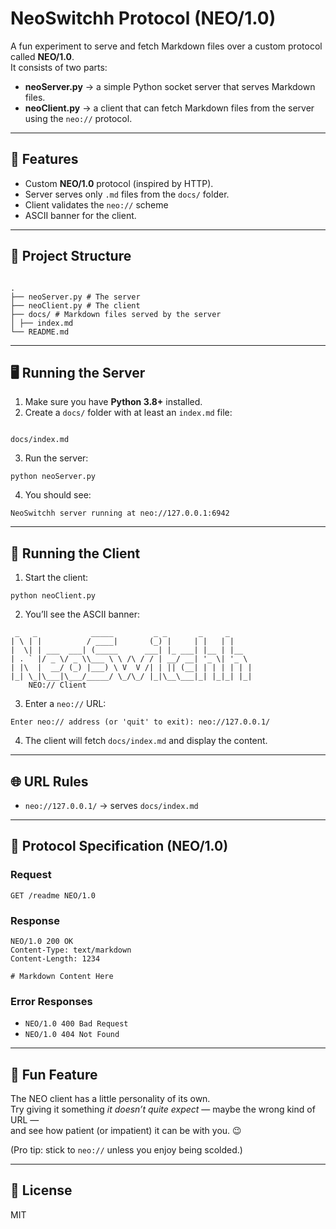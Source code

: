 # NeoSwitchh Protocol (NEO/1.0)

A fun experiment to serve and fetch Markdown files over a custom protocol called **NEO/1.0**.  
It consists of two parts:

- **neoServer.py** → a simple Python socket server that serves Markdown files.
- **neoClient.py** → a client that can fetch Markdown files from the server using the `neo://` protocol.

---

## 🚀 Features

- Custom **NEO/1.0** protocol (inspired by HTTP).
- Server serves only `.md` files from the `docs/` folder.
- Client validates the `neo://` scheme
- ASCII banner for the client.

---

## 📂 Project Structure

```

.
├── neoServer.py # The server
├── neoClient.py # The client
├── docs/ # Markdown files served by the server
│ ├── index.md
└── README.md

```

---

## 🖥️ Running the Server

1. Make sure you have **Python 3.8+** installed.
2. Create a `docs/` folder with at least an `index.md` file:

```

docs/index.md

```

3. Run the server:

```
python neoServer.py
```

4. You should see:

```
NeoSwitchh server running at neo://127.0.0.1:6942
```

---

## 📡 Running the Client

1. Start the client:

```
python neoClient.py
```

2. You’ll see the ASCII banner:

```
 _   _            _____         _ _       _     _
| \ | |          / ____|       (_) |     | |   | |
|  \| | ___  ___| (_____      ___| |_ ___| |__ | |__
| . ` |/ _ \/ _ \\___ \ \ /\ / / | __/ __| '_ \| '_ \
| |\  |  __/ (_) |___) \ V  V /| | || (__| | | | | | |
|_| \_|\___|\___/_____/ \_/\_/ |_|\__\___|_| |_|_| |_|
    NEO:// Client
```

3. Enter a `neo://` URL:

```
Enter neo:// address (or 'quit' to exit): neo://127.0.0.1/
```

4. The client will fetch `docs/index.md` and display the content.

---

## 🌐 URL Rules

- `neo://127.0.0.1/` → serves `docs/index.md`

---

## 📑 Protocol Specification (NEO/1.0)

### Request

```
GET /readme NEO/1.0
```

### Response

```
NEO/1.0 200 OK
Content-Type: text/markdown
Content-Length: 1234

# Markdown Content Here
```

### Error Responses

- `NEO/1.0 400 Bad Request`
- `NEO/1.0 404 Not Found`

---

## 🤯 Fun Feature

The NEO client has a little personality of its own.  
Try giving it something _it doesn’t quite expect_ — maybe the wrong kind of URL —  
and see how patient (or impatient) it can be with you. 😉

(Pro tip: stick to `neo://` unless you enjoy being scolded.)

---

## 📜 License

MIT
